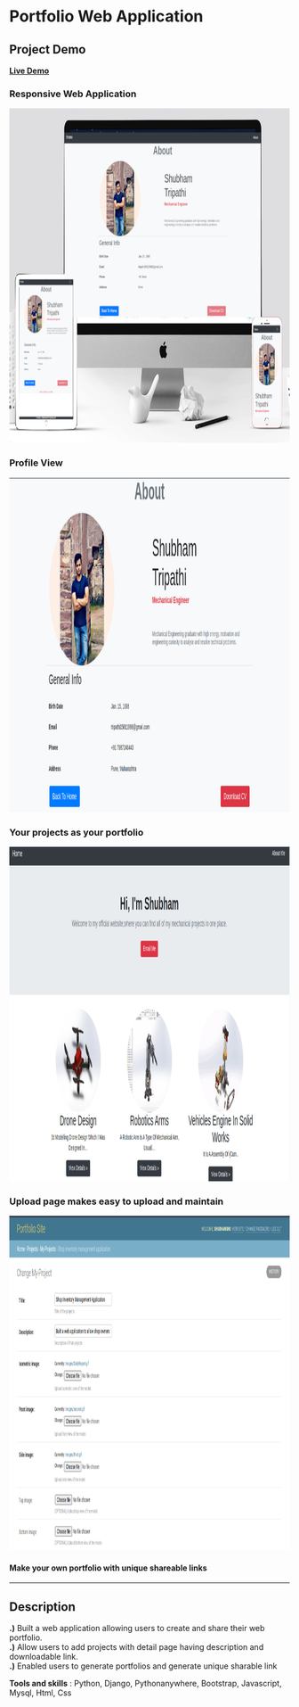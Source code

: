 # Portfolio Web Application

## Project Demo
<a alt="My Portfolio" href="https://shub.pythonanywhere.com/profile">
  <b>Live Demo</b>
</a>

### Responsive Web Application
<p align="center">
  <a href="https://shub.pythonanywhere.com/profile">
    <img alt="Responsive" src="https://raw.githubusercontent.com/Shubhansh-Simple/Portfolio-Project/main/Screenshots/ResponsiveView.png" height="600" /> 
  </a>
</p>

### Profile View
<p align="center">
  <a href="https://shub.pythonanywhere.com/profile">
    <img alt="About" src="https://raw.githubusercontent.com/Shubhansh-Simple/Portfolio-Project/main/Screenshots/AboutView.png" height="600" /> 
  </a>
</p>


### Your projects as your portfolio
<p align="center">
  <a href="https://shub.pythonanywhere.com/profile">
    <img alt="HomePage" src="https://raw.githubusercontent.com/Shubhansh-Simple/Portfolio-Project/main/Screenshots/HomeView.png" height="600" /> 
  </a>
</p>

### Upload page makes easy to upload and maintain
<p align="center">
  <a href="https://shub.pythonanywhere.com/profile">
    <img alt="HomePage" src="https://raw.githubusercontent.com/Shubhansh-Simple/Portfolio-Project/main/Screenshots/UploadView.png" height="600" /> 
  </a>
</p>

<p align="center">
    <h4>Make your own portfolio with unique shareable links</h4>
</p>

---

## Description

<b>.)</b> Built a web application allowing users to create and share their web portfolio.<br>
<b>.)</b> Allow users to add projects with detail page having description and downloadable link.<br>
<b>.)</b> Enabled users to generate portfolios and generate unique sharable link<br>

<b>Tools and skills</b> : Python, Django, Pythonanywhere, Bootstrap, Javascript, Mysql, Html, Css
<br>
<br>

